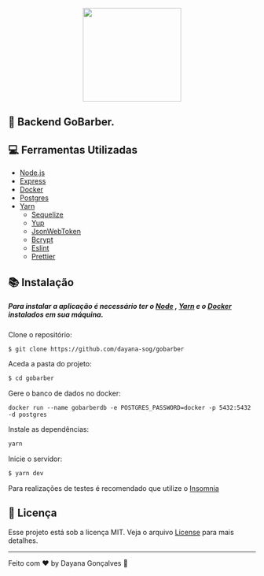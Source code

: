 <p align="center">
  <img width="200" height="190" src="https://camo.githubusercontent.com/8c13dc2618dbd7f76d1d574350b98fdee1335ce5/68747470733a2f2f726f636b6574736561742d63646e2e73332d73612d656173742d312e616d617a6f6e6177732e636f6d2f626f6f7463616d702d6865616465722e706e67">
</p>


## :rocket: Backend GoBarber.


## :computer: Ferramentas Utilizadas
-  [Node.js]([https://nodejs.org/en/](https://nodejs.org/en/))
- [Express]([https://expressjs.com/](https://expressjs.com/))
- [Docker]([https://www.docker.com/](https://www.docker.com/))
- [Postgres]([https://www.postgresql.org/](https://www.postgresql.org/))
- [Yarn]([https://classic.yarnpkg.com/en/](https://classic.yarnpkg.com/en/))
	* [Sequelize]([https://sequelize.org/](https://sequelize.org/))
	* [Yup]([https://classic.yarnpkg.com/en/package/yup](https://classic.yarnpkg.com/en/package/yup))
	* [JsonWebToken]([https://classic.yarnpkg.com/en/package/jsonwebtoken](https://classic.yarnpkg.com/en/package/jsonwebtoken))
	* [Bcrypt]([https://classic.yarnpkg.com/en/package/bcryptjs](https://classic.yarnpkg.com/en/package/bcryptjs))
	* [Eslint]([https://classic.yarnpkg.com/en/package/eslint](https://classic.yarnpkg.com/en/package/eslint))
	* [Prettier]([https://classic.yarnpkg.com/en/package/prettier](https://classic.yarnpkg.com/en/package/prettier))



## :books: Instalação 

##### 	Para instalar a aplicação é necessário ter o [Node](https://nodejs.org/en/) , [Yarn](https://legacy.yarnpkg.com/en/docs/install/#mac-stable) e o [Docker](https://www.docker.com/) instalados em sua máquina.

Clone o repositório:
```sh
$ git clone https://github.com/dayana-sog/gobarber
```

Aceda a pasta do projeto:
```sh
$ cd gobarber
```
Gere o banco de dados no docker:
```
docker run --name gobarberdb -e POSTGRES_PASSWORD=docker -p 5432:5432 -d postgres
```
Instale as dependências:
```sh
yarn
```
Inicie o servidor:
```sh
$ yarn dev
```

Para realizações de testes é recomendado que utilize o [Insomnia](https://insomnia.rest/) 

## 📝  Licença

Esse projeto está sob a licença MIT. Veja o arquivo  [License](https://github.com/dayana-sog/bootcamp-gostack-desafio-02/blob/master/LICENSE)  para mais detalhes.

----------

Feito com ♥ by Dayana Gonçalves  👋 
